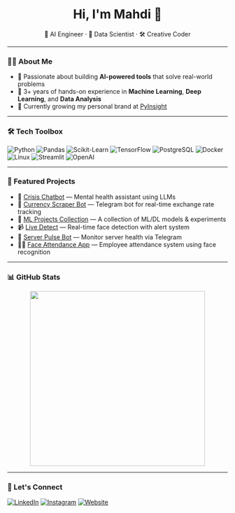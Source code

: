 <h1 align="center">Hi, I'm Mahdi 👋</h1>

<p align="center">
  🚀 AI Engineer · 🧠 Data Scientist · 🛠️ Creative Coder
</p>

---

### 👨‍💻 About Me

- 🧠 Passionate about building **AI-powered tools** that solve real-world problems  
- 🐍 3+ years of hands-on experience in **Machine Learning**, **Deep Learning**, and **Data Analysis**  
- 🧭 Currently growing my personal brand at [PyInsight](https://github.com/mahdi-taghi)  
---

### 🛠️ Tech Toolbox

![Python](https://img.shields.io/badge/-Python-333333?style=flat&logo=python)
![Pandas](https://img.shields.io/badge/-Pandas-333333?style=flat&logo=pandas)
![Scikit-Learn](https://img.shields.io/badge/-Scikit--Learn-333333?style=flat&logo=scikitlearn)
![TensorFlow](https://img.shields.io/badge/-TensorFlow-333333?style=flat&logo=tensorflow)
![PostgreSQL](https://img.shields.io/badge/-PostgreSQL-333333?style=flat&logo=postgresql)
![Docker](https://img.shields.io/badge/-Docker-333333?style=flat&logo=docker)
![Linux](https://img.shields.io/badge/-Linux-333333?style=flat&logo=linux)
![Streamlit](https://img.shields.io/badge/-Streamlit-333333?style=flat&logo=streamlit)
![OpenAI](https://img.shields.io/badge/-OpenAI-333333?style=flat&logo=openai)

---

### 🌟 Featured Projects

- 🤖 [Crisis Chatbot](https://github.com/mahdi-taghi/CrisisChatbot) — Mental health assistant using LLMs
- 📲 [Currency Scraper Bot](https://github.com/mahdi-taghi/currency-monitor) — Telegram bot for real-time exchange rate tracking
- 🧠 [ML Projects Collection](https://github.com/mahdi-taghi/ML-projects-collection) — A collection of ML/DL models & experiments
- 📹 [Live Detect](https://github.com/mahdi-taghi/LiveDetect) — Real-time face detection with alert system
- 📡 [Server Pulse Bot](https://github.com/mahdi-taghi/server_pulse_telegram_bot) — Monitor server health via Telegram
- 🧑‍🏫 [Face Attendance App](https://github.com/mahdi-taghi/face-attendance-app) — Employee attendance system using face recognition

---

### 📊 GitHub Stats

<p align="center">
  <img src="https://github-readme-streak-stats.herokuapp.com?user=mahdi-taghi&theme=github-dark" width="400"/>
</p>

---

### 🤝 Let's Connect

[![LinkedIn](https://img.shields.io/badge/-LinkedIn-blue?style=flat&logo=linkedin)](https://www.linkedin.com/in/mahdi-taghi)
[![Instagram](https://img.shields.io/badge/-Instagram-E4405F?style=flat&logo=instagram&logoColor=white)](https://instagram.com/pyinsight)
[![Website](https://img.shields.io/badge/-PyInsight-black?style=flat&logo=google-chrome)](https://py-insight.ir)

